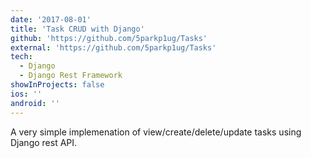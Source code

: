 ```yaml
---
date: '2017-08-01'
title: 'Task CRUD with Django'
github: 'https://github.com/5parkp1ug/Tasks'
external: 'https://github.com/5parkp1ug/Tasks'
tech:
  - Django
  - Django Rest Framework
showInProjects: false
ios: ''
android: ''
---
```


A very simple implemenation of view/create/delete/update tasks using Django rest API.
